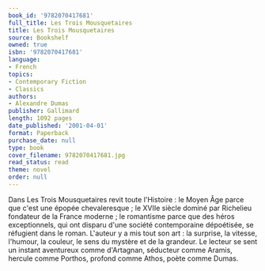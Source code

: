 ```yaml
---
book_id: '9782070417681'
full_title: Les Trois Mousquetaires
title: Les Trois Mousquetaires
source: Bookshelf
owned: true
isbn: '9782070417681'
language:
- French
topics:
- Contemporary Fiction
- Classics
authors:
- Alexandre Dumas
publisher: Gallimard
length: 1092 pages
date_published: '2001-04-01'
format: Paperback
purchase_date: null
type: book
cover_filename: 9782070417681.jpg
read_status: read
theme: novel
order: null
---
```

Dans Les Trois Mousquetaires revit toute l'Histoire : le Moyen Âge parce que c'est une épopée chevaleresque ; le XVIIe siècle dominé par Richelieu fondateur de la France moderne ; le romantisme parce que des héros exceptionnels, qui ont disparu d'une société contemporaine dépoétisée, se réfugient dans le roman. L'auteur y a mis tout son art : la surprise, la vitesse, l'humour, la couleur, le sens du mystère et de la grandeur. Le lecteur se sent un instant aventureux comme d'Artagnan, séducteur comme Aramis, hercule comme Porthos, profond comme Athos, poète comme Dumas.

